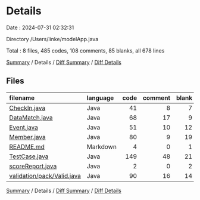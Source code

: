 # Details

Date : 2024-07-31 02:32:31

Directory /Users/linke/modelApp.java

Total : 8 files,  485 codes, 108 comments, 85 blanks, all 678 lines

[Summary](results.md) / Details / [Diff Summary](diff.md) / [Diff Details](diff-details.md)

## Files
| filename | language | code | comment | blank | total |
| :--- | :--- | ---: | ---: | ---: | ---: |
| [CheckIn.java](/CheckIn.java) | Java | 41 | 8 | 7 | 56 |
| [DataMatch.java](/DataMatch.java) | Java | 68 | 17 | 9 | 94 |
| [Event.java](/Event.java) | Java | 51 | 10 | 12 | 73 |
| [Member.java](/Member.java) | Java | 80 | 9 | 19 | 108 |
| [README.md](/README.md) | Markdown | 4 | 0 | 1 | 5 |
| [TestCase.java](/TestCase.java) | Java | 149 | 48 | 21 | 218 |
| [scoreReport.java](/scoreReport.java) | Java | 2 | 0 | 2 | 4 |
| [validation/pack/Valid.java](/validation/pack/Valid.java) | Java | 90 | 16 | 14 | 120 |

[Summary](results.md) / Details / [Diff Summary](diff.md) / [Diff Details](diff-details.md)